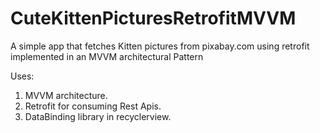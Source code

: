 # CuteKittenPicturesRetrofitMVVM
A simple app that fetches Kitten pictures from pixabay.com using retrofit implemented in an MVVM architectural Pattern

Uses:
1. MVVM architecture.
2. Retrofit for consuming Rest Apis.
3. DataBinding library in recyclerview.
